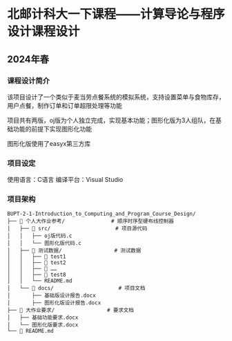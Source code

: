 # 北邮计科大一下课程——计算导论与程序设计课程设计
## 2024年春
### 课程设计简介

该项目设计了一个类似于麦当劳点餐系统的模拟系统，支持设置菜单与食物库存，用户点餐，制作订单和订单超限处理等功能

项目共有两版，oj版为个人独立完成，实现基本功能；图形化版为3人组队，在基础功能的前提下实现图形化功能

图形化版使用了easyx第三方库

### 项目设定
使用语言：C语言
编译平台：Visual Studio

### 项目架构

```
BUPT-2-1-Introduction_to_Computing_and_Program_Course_Design/
├── 📂 个人大作业参考/               # 顺序时序型硬布线控制器
│   ├── 📂 src/                     # 项目源代码
│   │   ├── oj版代码.c
│   │   └── 图形化版代码.c
│   ├── 📂 测试数据/                 # 测试数据
│   │   ├── 📂 test1
│   │   ├── 📂 test2
│   │   ├── 📂 ……
│   │   ├── 📂 test8
│   │   └── README.md
│   └── 📂 docs/                     # 项目文档
│       ├── 基础版设计报告.docx
│       ├── 图形化版设计报告.docx
├── 📂 大作业要求/                 # 要求文档
│   ├── 基础功能要求.docx
│   └── 图形化版要求.docx
└── 📄 README.md
